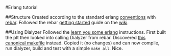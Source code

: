 #Erlang tutorial

##Structure
Created according to the standard erlang [conventions](http://www.erlang.org/doc/design_principles/applications.html#id74089) with [rebar](https://github.com/basho/rebar).  Followed the rebar [getting started](https://github.com/rebar/rebar/wiki/Getting-started) guide on the [wiki](https://github.com/rebar/rebar/wiki).

##Using Dialyzer
Followed the [learn you some erlang](http://learnyousomeerlang.com/dialyzer) instructions.  First built the plt then looked into calling Dialyzer from rebar.  Discovered [this canonical makefile](https://gist.github.com/ericbmerritt/5706091) instead.  Copied it (no changes) and can now compile, run dialyzer, build and test with a simple `make all`. Nice.
